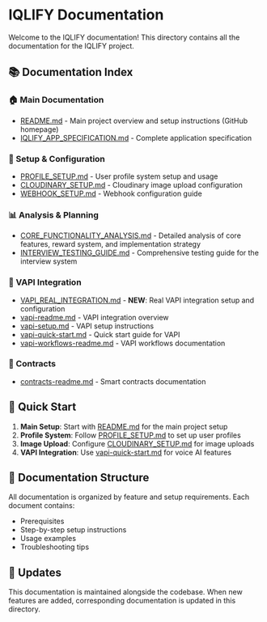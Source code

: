 # IQLIFY Documentation

Welcome to the IQLIFY documentation! This directory contains all the documentation for the IQLIFY project.

## 📚 Documentation Index

### 🏠 Main Documentation
- [README.md](../README.md) - Main project overview and setup instructions (GitHub homepage)
- [IQLIFY_APP_SPECIFICATION.md](./IQLIFY_APP_SPECIFICATION.md) - Complete application specification

### 🔧 Setup & Configuration
- [PROFILE_SETUP.md](./PROFILE_SETUP.md) - User profile system setup and usage
- [CLOUDINARY_SETUP.md](./CLOUDINARY_SETUP.md) - Cloudinary image upload configuration
- [WEBHOOK_SETUP.md](./WEBHOOK_SETUP.md) - Webhook configuration guide

### 📊 Analysis & Planning
- [CORE_FUNCTIONALITY_ANALYSIS.md](./CORE_FUNCTIONALITY_ANALYSIS.md) - Detailed analysis of core features, reward system, and implementation strategy
- [INTERVIEW_TESTING_GUIDE.md](./INTERVIEW_TESTING_GUIDE.md) - Comprehensive testing guide for the interview system

### 🎤 VAPI Integration
- [VAPI_REAL_INTEGRATION.md](./VAPI_REAL_INTEGRATION.md) - **NEW**: Real VAPI integration setup and configuration
- [vapi-readme.md](./vapi-readme.md) - VAPI integration overview
- [vapi-setup.md](./vapi-setup.md) - VAPI setup instructions
- [vapi-quick-start.md](./vapi-quick-start.md) - Quick start guide for VAPI
- [vapi-workflows-readme.md](./vapi-workflows-readme.md) - VAPI workflows documentation

### 📄 Contracts
- [contracts-readme.md](./contracts-readme.md) - Smart contracts documentation

## 🚀 Quick Start

1. **Main Setup**: Start with [README.md](../README.md) for the main project setup
2. **Profile System**: Follow [PROFILE_SETUP.md](./PROFILE_SETUP.md) to set up user profiles
3. **Image Upload**: Configure [CLOUDINARY_SETUP.md](./CLOUDINARY_SETUP.md) for image uploads
4. **VAPI Integration**: Use [vapi-quick-start.md](./vapi-quick-start.md) for voice AI features

## 📖 Documentation Structure

All documentation is organized by feature and setup requirements. Each document contains:
- Prerequisites
- Step-by-step setup instructions
- Usage examples
- Troubleshooting tips

## 🔄 Updates

This documentation is maintained alongside the codebase. When new features are added, corresponding documentation is updated in this directory.
